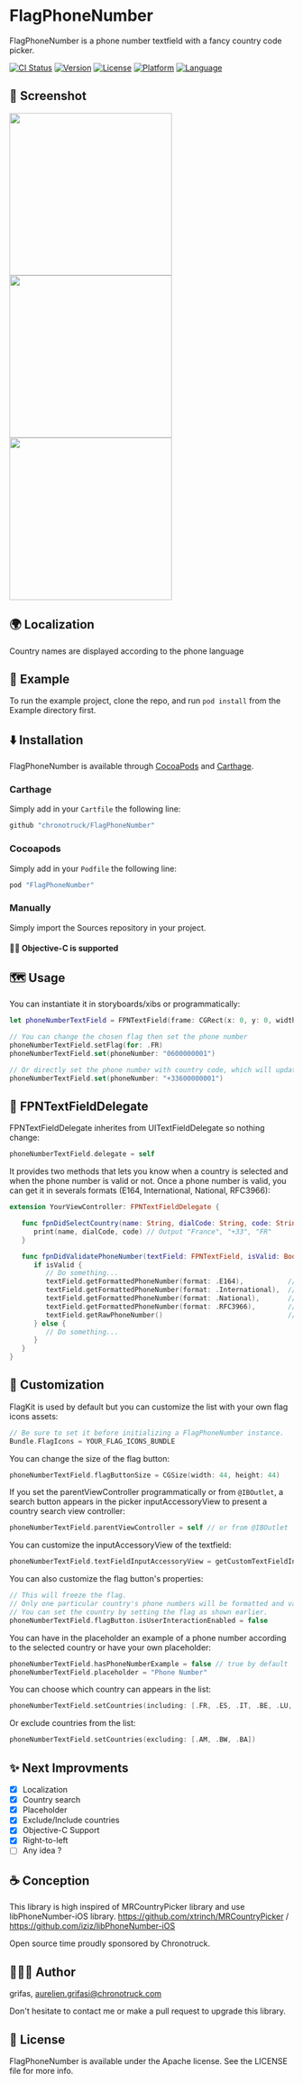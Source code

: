 # FlagPhoneNumber

FlagPhoneNumber is a phone number textfield with a fancy country code picker.   

[![CI Status](http://img.shields.io/travis/grifas/FlagPhoneNumber.svg?style=flat)](https://travis-ci.org/chronotruck/FlagPhoneNumber)
[![Version](https://img.shields.io/cocoapods/v/FlagPhoneNumber.svg?style=flat)](http://cocoapods.org/pods/FlagPhoneNumber)
[![License](https://img.shields.io/cocoapods/l/FlagPhoneNumber.svg?style=flat)](http://cocoapods.org/pods/FlagPhoneNumber)
[![Platform](https://img.shields.io/cocoapods/p/FlagPhoneNumber.svg?style=flat)](http://cocoapods.org/pods/FlagPhoneNumber)
[![Language](https://img.shields.io/badge/language-swift-brightgreen.svg?style=flat)](https://developer.apple.com/swift)

## 🌅 Screenshot
<img src="./Screenshot/screenshot_1.PNG" width="288px"> <img src="./Screenshot/screenshot_2.PNG" width="288px"> <img src="./Screenshot/screenshot_3.PNG" width="288px">


## 🌍 Localization

Country names are displayed according to the phone language

## 📲 Example

To run the example project, clone the repo, and run `pod install` from the Example directory first.

## ⬇️ Installation

FlagPhoneNumber is available through [CocoaPods](http://cocoapods.org) and [Carthage](https://github.com/Carthage/Carthage). 

### Carthage

Simply add in your `Cartfile` the following line: 

```ruby
github "chronotruck/FlagPhoneNumber"
```

### Cocoapods

Simply add in your `Podfile` the following line:

```ruby
pod "FlagPhoneNumber"
```

### Manually

Simply import the Sources repository in your project.

#### 👴🏻 Objective-C is supported 


## 🗺 Usage

You can instantiate it in storyboards/xibs or programmatically:

```swift
let phoneNumberTextField = FPNTextField(frame: CGRect(x: 0, y: 0, width: view.bounds.width - 16, height: 50))

// You can change the chosen flag then set the phone number
phoneNumberTextField.setFlag(for: .FR)
phoneNumberTextField.set(phoneNumber: "0600000001")

// Or directly set the phone number with country code, which will update automatically the flag image
phoneNumberTextField.set(phoneNumber: "+33600000001")
```

## 🚨 FPNTextFieldDelegate

FPNTextFieldDelegate inherites from UITextFieldDelegate so nothing change:

```swift
phoneNumberTextField.delegate = self
```

It provides two methods that lets you know when a country is selected and when the phone number is valid or not. Once a phone number is valid, you can get it in severals formats (E164, International, National, RFC3966):

```swift
extension YourViewController: FPNTextFieldDelegate {

   func fpnDidSelectCountry(name: String, dialCode: String, code: String) {
      print(name, dialCode, code) // Output "France", "+33", "FR"
   }

   func fpnDidValidatePhoneNumber(textField: FPNTextField, isValid: Bool) {
      if isValid {
         // Do something...         
         textField.getFormattedPhoneNumber(format: .E164),           // Output "+33600000001"
         textField.getFormattedPhoneNumber(format: .International),  // Output "+33 6 00 00 00 01"
         textField.getFormattedPhoneNumber(format: .National),       // Output "06 00 00 00 01"
         textField.getFormattedPhoneNumber(format: .RFC3966),        // Output "tel:+33-6-00-00-00-01"
         textField.getRawPhoneNumber()                               // Output "600000001"
      } else {
         // Do something...
      }
   }
}
```

## 🎨 Customization

FlagKit is used by default but you can customize the list with your own flag icons assets:
```swift
// Be sure to set it before initializing a FlagPhoneNumber instance.
Bundle.FlagIcons = YOUR_FLAG_ICONS_BUNDLE
```

You can change the size of the flag button:
```swift
phoneNumberTextField.flagButtonSize = CGSize(width: 44, height: 44)
```

If you set the parentViewController programmatically or from `@IBOutlet`,  a search button appears in the picker inputAccessoryView to present a country search view controller:
```swift
phoneNumberTextField.parentViewController = self // or from @IBOutlet
```

You can customize the inputAccessoryView of the textfield:
```swift
phoneNumberTextField.textFieldInputAccessoryView = getCustomTextFieldInputAccessoryView(with: items)
```

You can also customize the flag button's properties:
```swift
// This will freeze the flag.
// Only one particular country's phone numbers will be formatted and validated.
// You can set the country by setting the flag as shown earlier.
phoneNumberTextField.flagButton.isUserInteractionEnabled = false
```

You can have in the placeholder an example of a phone number according to the selected country or have your own placeholder:
```swift
phoneNumberTextField.hasPhoneNumberExample = false // true by default
phoneNumberTextField.placeholder = "Phone Number"
```

You can choose which country can appears in the list:
```swift
phoneNumberTextField.setCountries(including: [.FR, .ES, .IT, .BE, .LU, .DE])
```

Or exclude countries from the list:
```swift
phoneNumberTextField.setCountries(excluding: [.AM, .BW, .BA])
```


## ✨ Next Improvments
- [x] Localization
- [x] Country search
- [x] Placeholder
- [x] Exclude/Include countries
- [x] Objective-C Support
- [x] Right-to-left
- [ ] Any idea ?

## ☕️ Conception
This library is high inspired of MRCountryPicker library and use libPhoneNumber-iOS library.
https://github.com/xtrinch/MRCountryPicker / https://github.com/iziz/libPhoneNumber-iOS

Open source time proudly sponsored by Chronotruck.

## 💁🏻‍♂️ Author
grifas, aurelien.grifasi@chronotruck.com

Don't hesitate to contact me or make a pull request to upgrade this library.

## 📝 License
FlagPhoneNumber is available under the Apache license. See the LICENSE file for more info.
